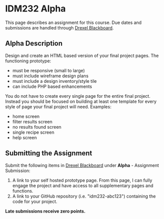 # IDM232 Alpha

This page describes an assignment for this course. Due dates and submissions are handled through [Drexel Blackboard](https://learn.dcollege.net/).

## Alpha Description

Design and create an HTML based version of your final project pages. The functioning prototype:

- must be responsive (small to large)
- must include wireframe design plans
- must include a design inventory/style tile
- can include PHP based enhancements

You do not have to create every single page for the entire final project. Instead you should be focused on building at least one template for every style of page your final project will need. Examples:

- home screen
- filter results screen
- no results found screen
- single recipe screen
- help screen

## Submitting the Assignment

Submit the following items in [Drexel Blackboard](https://learn.dcollege.net/) under **Alpha** - Assignment Submission:

1. A link to your self hosted prototype page. From this page, I can fully engage the project and have access to all supplementary pages and functions.
1. A link to your GitHub repository (i.e. "idm232-abc123") containing the code for your project.

**Late submissions receive zero points.**
